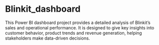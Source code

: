 # Blinkit_dashboard

This Power BI dashboard project provides a detailed analysis of Blinkit’s sales and operational performance. It is designed to give key insights into customer behavior, product trends and revenue generation, helping stakeholders make data-driven decisions.
